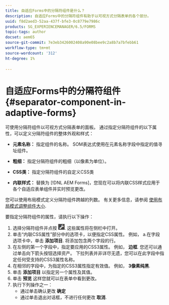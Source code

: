 ```yaml
---
title: 自适应Forms中的分隔符组件是什么？
description: 自适应Forms中的分隔符组件有助于以可视方式分隔表单的各个部分。
uuid: f8d2aed3-52aa-437f-bfe3-0c8779e7986c
products: SG_EXPERIENCEMANAGER/6.5/FORMS
topic-tags: author
docset: aem65
source-git-commit: 7e3eb3426002408a90e08bee9c2a8b7a7bfebb61
workflow-type: tm+mt
source-wordcount: '312'
ht-degree: 1%

---
```



# 自适应Forms中的分隔符组件{#separator-component-in-adaptive-forms}

可使用分隔符组件以可视方式分隔表单的面板。 通过指定分隔符组件的以下属性，可以定义分隔符组件的整体外观和样式：

* **元素名称：** 指定组件的名称。 SOM表达式使用在元素名称字段中指定的值寻址组件。
* **粗细：** 指定分隔符组件的粗细（以像素为单位）。

* **CSS类：** 指定分隔符组件的自定义CSS类

* **内联样式：** 替换为 [!DNL AEM Forms]，您现在可以将内联CSS样式应用于各个自适应表单组件并实时预览更改。

您可以使用布局模式定义分隔符组件跨越的列数。 有关更多信息，请参阅 [使用布局模式调整组件大小](resize-using-layout-mode.md).

要指定分隔符组件的属性，请执行以下操作：

1. 选择分隔符组件并点按 ![cmppr](assets/cmppr.png). 这些属性将在侧栏中打开。
1. 单击“内联CSS属性”部分中的选项卡，以便指定CSS属性。 例如， a.在字段选项卡中，单击 **添加项目**. 将添加包含两个字段的行。
1. 在左侧的第一个字段中，指定要应用的CSS3属性。 例如， **边框**. 您还可以通过单击向下箭头按钮选择资产。 下拉列表并非详尽无遗，您可以在此字段中指定任何受支持的CSS3属性名称。
1. 在相邻的字段中，为指定的CSS3属性指定有效值。 例如， **3像素纯黑**.
1. 单击 **添加项目** 以指定另一个属性及其值。
1. 单击 **预览** 这样您就可以在表单中看到更改。
1. 执行下列操作之一：
   * 通过单击确认更改 **确定**
   * 通过单击退出对话框，不进行任何更改 **取消**.

